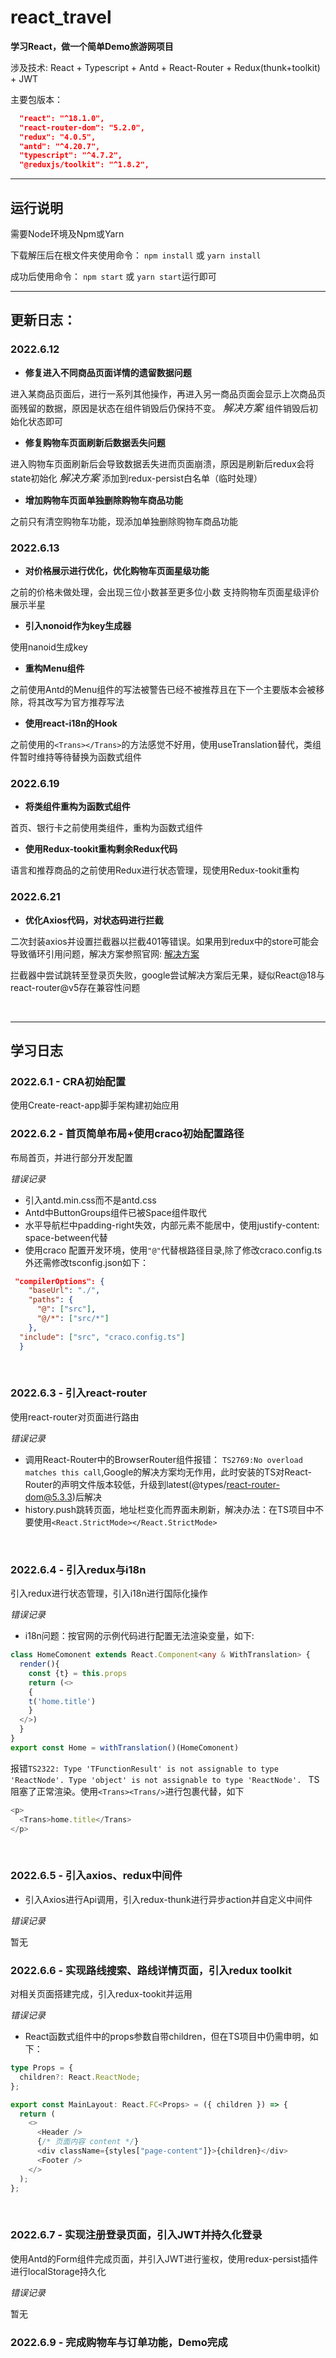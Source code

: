 # react_travel
**学习React，做一个简单Demo旅游网项目**

涉及技术: React + Typescript + Antd + React-Router + Redux(thunk+toolkit) + JWT

主要包版本：
```json
  "react": "^18.1.0",
  "react-router-dom": "5.2.0",
  "redux": "4.0.5",
  "antd": "^4.20.7",
  "typescript": "^4.7.2",
  "@reduxjs/toolkit": "^1.8.2",
```
---
## 运行说明
需要Node环境及Npm或Yarn

下载解压后在根文件夹使用命令：
`npm install` 或 `yarn install`

成功后使用命令：
`npm start` 或 `yarn start`运行即可


---
## 更新日志：

### 2022.6.12
- **修复进入不同商品页面详情的遗留数据问题**

进入某商品页面后，进行一系列其他操作，再进入另一商品页面会显示上次商品页面残留的数据，原因是状态在组件销毁后仍保持不变。
<font size="3">*解决方案*</font>
组件销毁后初始化状态即可
<br/>

- **修复购物车页面刷新后数据丢失问题**

进入购物车页面刷新后会导致数据丢失进而页面崩溃，原因是刷新后redux会将state初始化
<font size="3">*解决方案*</font>
添加到redux-persist白名单（临时处理）
<br/>

- **增加购物车页面单独删除购物车商品功能**

之前只有清空购物车功能，现添加单独删除购物车商品功能
<br/>

### 2022.6.13
- **对价格展示进行优化，优化购物车页面星级功能**

之前的价格未做处理，会出现三位小数甚至更多位小数
支持购物车页面星级评价展示半星
<br/>

- **引入nonoid作为key生成器**

使用nanoid生成key
<br/>

- **重构Menu组件**

之前使用Antd的Menu组件的写法被警告已经不被推荐且在下一个主要版本会被移除，将其改写为官方推荐写法
<br/>

- **使用react-i18n的Hook**

之前使用的`<Trans></Trans>`的方法感觉不好用，使用useTranslation替代，类组件暂时维持等待替换为函数式组件
<br/>

### 2022.6.19
- **将类组件重构为函数式组件**

首页、银行卡之前使用类组件，重构为函数式组件
<br/>

- **使用Redux-tookit重构剩余Redux代码**

语言和推荐商品的之前使用Redux进行状态管理，现使用Redux-tookit重构
<br/>

### 2022.6.21
- **优化Axios代码，对状态码进行拦截**

二次封装axios并设置拦截器以拦截401等错误。如果用到redux中的store可能会导致循环引用问题，解决方案参照官网:
[解决方案](https://redux.js.org/faq/code-structure#how-can-i-use-the-redux-store-in-non-component-files)

拦截器中尝试跳转至登录页失败，google尝试解决方案后无果，疑似React@18与react-router@v5存在兼容性问题

<br/>


---
## 学习日志
### 2022.6.1 - CRA初始配置
使用Create-react-app脚手架构建初始应用
<br/>

### 2022.6.2 - 首页简单布局+使用craco初始配置路径
布局首页，并进行部分开发配置

*错误记录*
- 引入antd.min.css而不是antd.css
- Antd中ButtonGroups组件已被Space组件取代
- 水平导航栏中padding-right失效，内部元素不能居中，使用justify-content: space-between代替
- 使用craco 配置开发环境，使用`"@"`代替根路径目录,除了修改craco.config.ts外还需修改tsconfig.json如下：
```json
 "compilerOptions": {
    "baseUrl": "./",
    "paths": {
      "@": ["src"],
      "@/*": ["src/*"]
    },
  "include": ["src", "craco.config.ts"]
  }
```
<br/>

### 2022.6.3 - 引入react-router
使用react-router对页面进行路由

*错误记录*
- 调用React-Router中的BrowserRouter组件报错：
  `TS2769:No overload matches this call`,Google的解决方案均无作用，此时安装的TS对React-Router的声明文件版本较低，升级到latest(@types/react-router-dom@5.3.3)后解决
- history.push跳转页面，地址栏变化而界面未刷新，解决办法：在TS项目中不要使用`<React.StrictMode></React.StrictMode>`
<br/>

### 2022.6.4 - 引入redux与i18n
引入redux进行状态管理，引入i18n进行国际化操作

*错误记录*
- i18n问题：按官网的示例代码进行配置无法渲染变量，如下:
```Typescript
class HomeComonent extends React.Component<any & WithTranslation> {
  render(){
	const {t} = this.props
	return (<>
  	{
  	t('home.title')
  	}
  </>)
  }
}
export const Home = withTranslation()(HomeComonent)
```
报错`TS2322: Type 'TFunctionResult' is not assignable to type 'ReactNode'.
  Type 'object' is not assignable to type 'ReactNode'.
`
TS阻塞了正常渲染。使用`<Trans><Trans/>`进行包裹代替，如下
```Typescript
<p>
  <Trans>home.title</Trans>
</p>
```
<br/>

### 2022.6.5 - 引入axios、redux中间件
- 引入Axios进行Api调用，引入redux-thunk进行异步action并自定义中间件

*错误记录*

暂无
<br/>

### 2022.6.6 - 实现路线搜索、路线详情页面，引入redux toolkit
对相关页面搭建完成，引入redux-tookit并运用

*错误记录*

- React函数式组件中的props参数自带children，但在TS项目中仍需申明，如下：
```Typescript
type Props = {
  children?: React.ReactNode;
};

export const MainLayout: React.FC<Props> = ({ children }) => {
  return (
    <>
      <Header />
      {/* 页面内容 content */}
      <div className={styles["page-content"]}>{children}</div>
      <Footer />
    </>
  );
};
```
<br/>

### 2022.6.7 - 实现注册登录页面，引入JWT并持久化登录
使用Antd的Form组件完成页面，并引入JWT进行鉴权，使用redux-persist插件进行localStorage持久化

*错误记录*

暂无
<br/>

### 2022.6.9 - 完成购物车与订单功能，Demo完成
